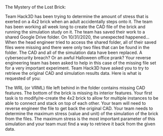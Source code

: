 The Mystery of the Lost Brick:

Team Hack3D has been trying to determine the amount of stress that is exerted on a 4x2 brick when an adult accidentally steps onto it. The team has been working all week long to create the CAD file of the brick and running the simulation study on it. The team has saved their work to a shared Google Drive folder. On 10/31/2020, the unexpected happened…
When the head engineer tried to access the shared folder, all of their saved files were missing and there were only two files that can be found in the folder. The CAD and all of the simulation data have been replaced. A cybersecurity breach? Or an awful Halloween office prank?
Your reverse engineering team has been asked to help in this case of the missing file set for a very important experiment. Team Hack3D have asked you to try to retrieve the original CAD and simulation results data. Here is what is requested of you:

The WRL (or VRML) file left behind in the folder contains missing CAD features. The bottom of the brick is missing its interior features. Your first task is to modify/re-create the 4x2 brick to allow for multiple instances to be able to connect and stack on top of each other. Your team will need to reverse engineer the file to get back the original CAD. 
Your team needs to determine the maximum stress (value and unit) of the simulation of the brick from the files. The maximum stress is the most important parameter of this simulation and your team must find a way to retrieve it back from the given data. 

